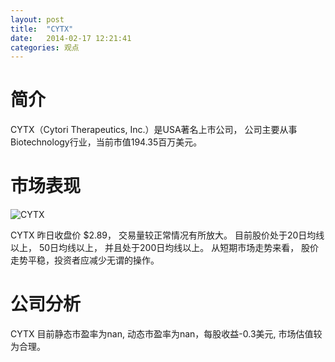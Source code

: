 ```yaml
---
layout: post
title:  "CYTX"
date:   2014-02-17 12:21:41
categories: 观点
---
```


# 简介
CYTX（Cytori Therapeutics, Inc.）是USA著名上市公司，
公司主要从事Biotechnology行业，当前市值194.35百万美元。

# 市场表现

![CYTX](http://finviz.com/chart.ashx?t=CYTX&ty=c&ta=1&p=d&s=l)

CYTX 昨日收盘价 $2.89，
交易量较正常情况有所放大。
目前股价处于20日均线以上，
50日均线以上，
并且处于200日均线以上。
从短期市场走势来看，
股价走势平稳，投资者应减少无谓的操作。

# 公司分析
CYTX 目前静态市盈率为nan, 动态市盈率为nan，每股收益-0.3美元,
市场估值较为合理。
